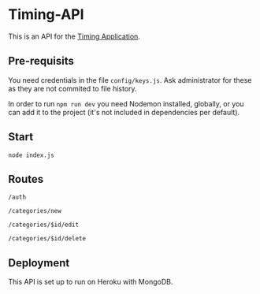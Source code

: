 # Timing-API

This is an API for the [Timing Application](https://github.com/gothbarbie/timing-2).

## Pre-requisits

You need credentials in the file `config/keys.js`. Ask administrator for these as they are not commited to file history.

In order to run `npm run dev` you need Nodemon installed, globally, or you can add it to the project (it's not included in dependencies per default).

## Start

`node index.js`

## Routes

`/auth`

`/categories/new`

`/categories/$id/edit`

`/categories/$id/delete`

## Deployment

This API is set up to run on Heroku with MongoDB.
